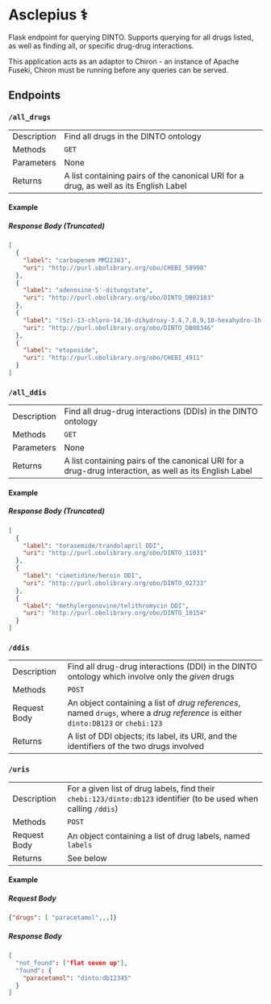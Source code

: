 Asclepius ⚕
===========

Flask endpoint for querying DINTO. Supports querying for all drugs listed, as well as finding all, or specific drug-drug interactions.

This application acts as an adaptor to Chiron - an instance of Apache Fuseki, Chiron must be running before any queries can be served.

Endpoints
---------

### `/all_drugs`

|             |                                                                                       |
|-------------|---------------------------------------------------------------------------------------|
| Description | Find all drugs in the DINTO ontology                                                  |
| Methods     | `GET`                                                                                 |
| Parameters  | None                                                                                  |
| Returns     | A list containing pairs of the canonical URI for a drug, as well as its English Label |

#### Example

##### Response Body (Truncated)

```json
[
  {
    "label": "carbapenem MM22383",
    "uri": "http://purl.obolibrary.org/obo/CHEBI_58998"
  },
  {
    "label": "adenosine-5'-ditungstate",
    "uri": "http://purl.obolibrary.org/obo/DINTO_DB02183"
  },
  {
    "label": "(5z)-13-chloro-14,16-dihydroxy-3,4,7,8,9,10-hexahydro-1h-2-benzoxacyclotetradecine-1,11(12h)-dione",
    "uri": "http://purl.obolibrary.org/obo/DINTO_DB08346"
  },
  {
    "label": "etoposide",
    "uri": "http://purl.obolibrary.org/obo/CHEBI_4911"
  }
]
```

### `/all_ddis`

|             |                                                                                                        |
|-------------|--------------------------------------------------------------------------------------------------------|
| Description | Find all drug-drug interactions (DDIs) in the DINTO ontology                                           |
| Methods     | `GET`                                                                                                  |
| Parameters  | None                                                                                                   |
| Returns     | A list containing pairs of the canonical URI for a drug-drug interaction, as well as its English Label |

#### Example

##### Response Body (Truncated)

```json
[
  {
    "label": "torasemide/trandolapril DDI",
    "uri": "http://purl.obolibrary.org/obo/DINTO_11031"
  },
  {
    "label": "cimetidine/heroin DDI",
    "uri": "http://purl.obolibrary.org/obo/DINTO_02733"
  },
  {
    "label": "methylergonovine/telithromycin DDI",
    "uri": "http://purl.obolibrary.org/obo/DINTO_10154"
  }
]
```

### `/ddis`

|              |                                                                                                                                  |
|--------------|----------------------------------------------------------------------------------------------------------------------------------|
| Description  | Find all drug-drug interactions (DDI) in the DINTO ontology which involve only the *given* drugs                                 |
| Methods      | `POST`                                                                                                                           |
| Request Body | An object containing a list of *drug references*, named `drugs`, where a *drug reference* is either `dinto:DB123` or `chebi:123` |
| Returns      | A list of DDI objects; its label, its URI, and the identifiers of the two drugs involved                                         |


### `/uris`

|              |                                                                                                                  |
|--------------|------------------------------------------------------------------------------------------------------------------|
| Description  | For a given list of drug labels, find their `chebi:123/dinto:db123` identifier (to be used when calling `/ddis`) |
| Methods      | `POST`                                                                                                           |
| Request Body | An object containing a list of drug labels, named `labels`                                                       |
| Returns      | See below                                     |

#### Example

##### Request Body

```json
{"drugs": [ "paracetamol",,,]}
```

##### Response Body

```json
[
  "not_found": ['flat seven up'],
  "found": {
    "paracetamol": "dinto:db12345"
  }
]
```

